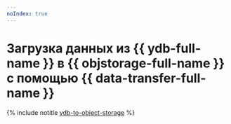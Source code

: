 ```yaml
---
noIndex: true
---
```


# Загрузка данных из {{ ydb-full-name }} в {{ objstorage-full-name }} с помощью {{ data-transfer-full-name }}

{% include notitle [ydb-to-object-storage](../../_tutorials/dataplatform/datatransfer/ydb-to-object-storage.md) %}